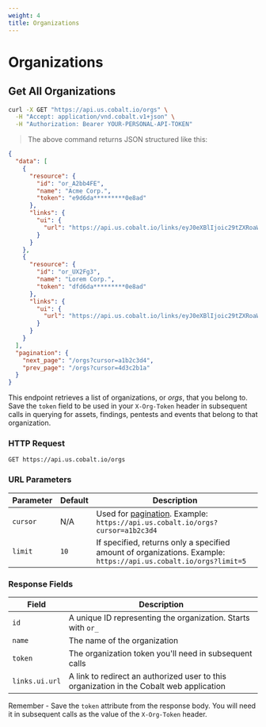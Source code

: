 ```yaml
---
weight: 4
title: Organizations
---
```


# Organizations

## Get All Organizations

```sh
curl -X GET "https://api.us.cobalt.io/orgs" \
  -H "Accept: application/vnd.cobalt.v1+json" \
  -H "Authorization: Bearer YOUR-PERSONAL-API-TOKEN"
```

> The above command returns JSON structured like this:

```json
{
  "data": [
    {
      "resource": {
        "id": "or_A2bb4FE",
        "name": "Acme Corp.",
        "token": "e9d6da*********0e8ad"
      },
      "links": {
        "ui": {
          "url": "https://api.us.cobalt.io/links/eyJ0eXBlIjoic29tZXRoaW5nIiwib3JnU2x1ZyI6ImNvYmFsdCIsInBlbnRlc3RUYWciOiJz="
        }
      }
    },
    {
      "resource": {
        "id": "or_UX2Fg3",
        "name": "Lorem Corp.",
        "token": "dfd6da*********0e8ad"
      },
      "links": {
        "ui": {
          "url": "https://api.us.cobalt.io/links/eyJ0eXBlIjoic29tZXRoaW5nIiwib3JnU2x1ZyI6ImNvYmFsdCIsInBlbnRlc3RUYWciOiJz="
        }
      }
    }
  ],
  "pagination": {
    "next_page": "/orgs?cursor=a1b2c3d4",
    "prev_page": "/orgs?cursor=4d3c2b1a"
  }
}
```

This endpoint retrieves a list of organizations, or *orgs*, that you belong to. Save the `token` field to be used in
your `X-Org-Token` header in subsequent calls in querying for assets, findings, pentests and events that belong to that
organization.

### HTTP Request

`GET https://api.us.cobalt.io/orgs`

### URL Parameters

| Parameter | Default | Description                                                                                                   |
|-----------|---------|---------------------------------------------------------------------------------------------------------------|
| `cursor`  | N/A     | Used for [pagination](./#pagination). Example: `https://api.us.cobalt.io/orgs?cursor=a1b2c3d4`                   |
| `limit`   | `10`    | If specified, returns only a specified amount of organizations. Example: `https://api.us.cobalt.io/orgs?limit=5` |

### Response Fields

| Field          | Description                                                                              |
|----------------|------------------------------------------------------------------------------------------|
| `id`           | A unique ID representing the organization. Starts with `or_`                             |
| `name`         | The name of the organization                                                             |
| `token`        | The organization token you'll need in subsequent calls                                   |
| `links.ui.url` | A link to redirect an authorized user to this organization in the Cobalt web application |

<aside class="notice">
Remember - Save the <code>token</code> attribute from the response body. You will need it in subsequent calls as the
value of the <code>X-Org-Token</code> header.
</aside>
